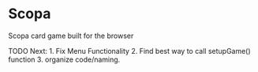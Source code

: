 # Scopa
Scopa card game built for the browser

TODO Next: 1. Fix Menu Functionality 2. Find best way to call setupGame() function 3. organize code/naming.
